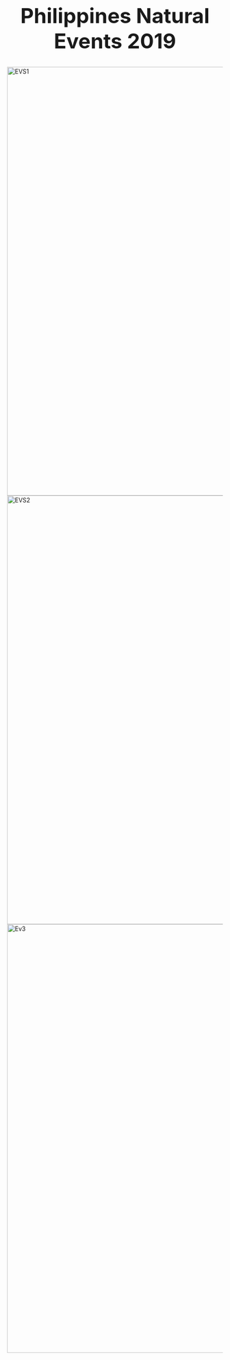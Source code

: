 <br><div align="center"><font size="52"><strong> Philippines Natural Events 2019 </strong></font></div></br>

<img width="1000" alt="EVS1" src="https://github.com/Jeff1824/DA-in-Excel-Events/assets/124261057/8454d514-bca7-4dc8-b3c2-b5276dba045b">
<img width="1000" alt="EVS2" src="https://github.com/Jeff1824/DA-in-Excel-Events/assets/124261057/7a99e072-f66d-4da9-84db-9723750442da">
<img width="1000" alt="Ev3" src="https://user-images.githubusercontent.com/124261057/236607919-a741a0ef-b960-40de-9467-877e4011a5ef.png">
